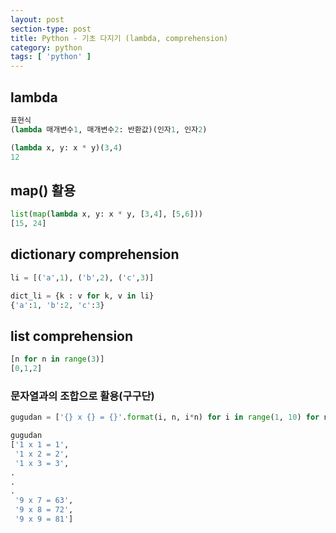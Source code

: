 ```yaml
---
layout: post
section-type: post
title: Python - 기초 다지기 (lambda, comprehension)
category: python
tags: [ 'python' ]
---
```


## lambda

```python
표현식
(lambda 매개변수1, 매개변수2: 반환값)(인자1, 인자2)

(lambda x, y: x * y)(3,4)
12
```

## map() 활용

```python
list(map(lambda x, y: x * y, [3,4], [5,6]))
[15, 24]
```

## dictionary comprehension

```python
li = [('a',1), ('b',2), ('c',3)]

dict_li = {k : v for k, v in li}
{'a':1, 'b':2, 'c':3}
```

## list comprehension

```python
[n for n in range(3)]
[0,1,2]
```

### 문자열과의 조합으로 활용(구구단)

```python
gugudan = ['{} x {} = {}'.format(i, n, i*n) for i in range(1, 10) for n in range(1, 10)]

gugudan
['1 x 1 = 1',
 '1 x 2 = 2',
 '1 x 3 = 3',
.
.
.
 '9 x 7 = 63',
 '9 x 8 = 72',
 '9 x 9 = 81']
 ```
